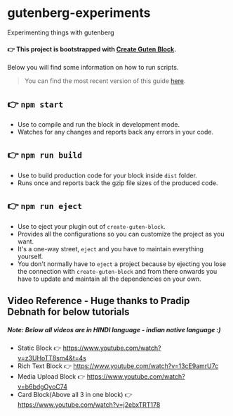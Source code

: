 # gutenberg-experiments
Experimenting things with gutenberg

#### 👉 This project is bootstrapped with [Create Guten Block](https://github.com/ahmadawais/create-guten-block).

Below you will find some information on how to run scripts.

>You can find the most recent version of this guide [here](https://github.com/ahmadawais/create-guten-block).

## 👉  `npm start`
- Use to compile and run the block in development mode.
- Watches for any changes and reports back any errors in your code.

## 👉  `npm run build`
- Use to build production code for your block inside `dist` folder.
- Runs once and reports back the gzip file sizes of the produced code.

## 👉  `npm run eject`
- Use to eject your plugin out of `create-guten-block`.
- Provides all the configurations so you can customize the project as you want.
- It's a one-way street, `eject` and you have to maintain everything yourself.
- You don't normally have to `eject` a project because by ejecting you lose the connection with `create-guten-block` and from there onwards you have to update and maintain all the dependencies on your own.

## Video Reference - Huge thanks to Pradip Debnath for below tutorials

##### Note: Below all videos are in HINDI language - indian native language :)

- Static Block 👉  https://www.youtube.com/watch?v=z3UHoTT8sm4&t=4s
- Rich Text Block 👉  https://www.youtube.com/watch?v=13cE9amrU7c
- Media Upload Block 👉  https://www.youtube.com/watch?v=b6bdgOyoC74
- Card Block(Above all 3 in one block) 👉  https://www.youtube.com/watch?v=j2ebxTRT178
